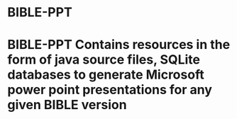 # BIBLE-PPT
# BIBLE-PPT Contains resources in the form of java source files, SQLite databases to generate Microsoft power point presentations for any given BIBLE version
